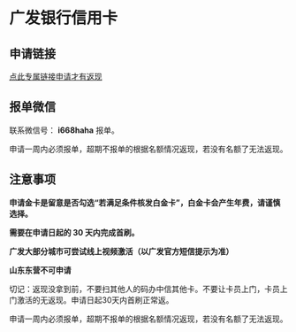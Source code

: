 # 广发银行信用卡


## 申请链接

[点此专属链接申请才有返现](https://apply.xbme.cn/next/middle?id=2620&invite_code=zxXKDz&parent_id=2270&poster_id=2520&t=1730893551&type=2&v=v1&sign=43d3011158&utm_source=url)

## 报单微信

联系微信号： **i668haha** 报单。

申请一周内必须报单，超期不报单的根据名额情况返现，若没有名额了无法返现。

## 注意事项

**申请金卡是留意是否勾选“若满足条件核发白金卡”，白金卡会产生年费，请谨慎选择。**

**需要在申请日起的 30 天内完成首刷。**

**广发大部分城市可尝试线上视频激活（以广发官方短信提示为准）**

**山东东营不可申请**

切记：返现没拿到前，不要扫其他人的码办中信其他卡。不要让卡员上门，卡员上门激活的无返现。申请日起30天内首刷正常返。

申请一周内必须报单，超期不报单的根据名额情况返现，若没有名额了无法返现。